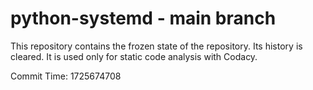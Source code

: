# python-systemd - main branch

This repository contains the frozen state of the repository.
Its history is cleared. It is used only for static code
analysis with Codacy.

Commit Time: 1725674708